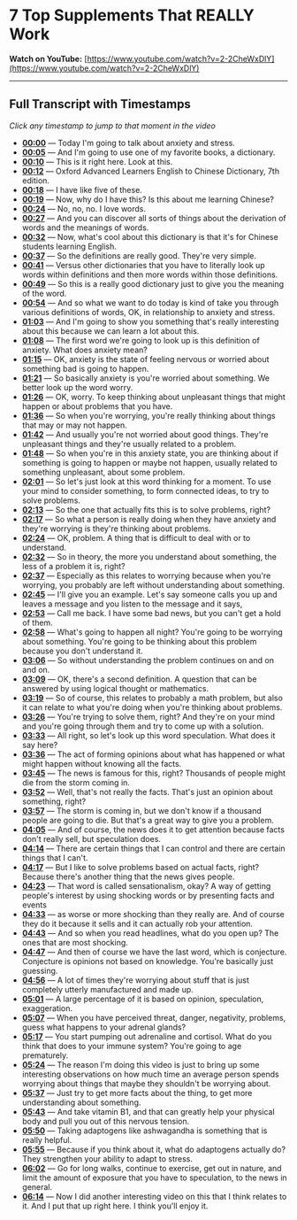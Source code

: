 # 7 Top Supplements That REALLY Work

**Watch on YouTube:** [https://www.youtube.com/watch?v=2-2CheWxDlY](https://www.youtube.com/watch?v=2-2CheWxDlY)

---

## Full Transcript with Timestamps

*Click any timestamp to jump to that moment in the video*

- **[00:00](https://www.youtube.com/watch?v=2-2CheWxDlY&t=0s)** — Today I'm going to talk about anxiety and stress.
- **[00:05](https://www.youtube.com/watch?v=2-2CheWxDlY&t=5s)** — And I'm going to use one of my favorite books, a dictionary.
- **[00:10](https://www.youtube.com/watch?v=2-2CheWxDlY&t=10s)** — This is it right here. Look at this.
- **[00:12](https://www.youtube.com/watch?v=2-2CheWxDlY&t=12s)** — Oxford Advanced Learners English to Chinese Dictionary, 7th edition.
- **[00:18](https://www.youtube.com/watch?v=2-2CheWxDlY&t=18s)** — I have like five of these.
- **[00:19](https://www.youtube.com/watch?v=2-2CheWxDlY&t=19s)** — Now, why do I have this? Is this about me learning Chinese?
- **[00:24](https://www.youtube.com/watch?v=2-2CheWxDlY&t=24s)** — No, no, no. I love words.
- **[00:27](https://www.youtube.com/watch?v=2-2CheWxDlY&t=27s)** — And you can discover all sorts of things about the derivation of words and the meanings of words.
- **[00:32](https://www.youtube.com/watch?v=2-2CheWxDlY&t=32s)** — Now, what's cool about this dictionary is that it's for Chinese students learning English.
- **[00:37](https://www.youtube.com/watch?v=2-2CheWxDlY&t=37s)** — So the definitions are really good. They're very simple.
- **[00:41](https://www.youtube.com/watch?v=2-2CheWxDlY&t=41s)** — Versus other dictionaries that you have to literally look up words within definitions and then more words within those definitions.
- **[00:49](https://www.youtube.com/watch?v=2-2CheWxDlY&t=49s)** — So this is a really good dictionary just to give you the meaning of the word.
- **[00:54](https://www.youtube.com/watch?v=2-2CheWxDlY&t=54s)** — And so what we want to do today is kind of take you through various definitions of words, OK, in relationship to anxiety and stress.
- **[01:03](https://www.youtube.com/watch?v=2-2CheWxDlY&t=63s)** — And I'm going to show you something that's really interesting about this because we can learn a lot about this.
- **[01:08](https://www.youtube.com/watch?v=2-2CheWxDlY&t=68s)** — The first word we're going to look up is this definition of anxiety. What does anxiety mean?
- **[01:15](https://www.youtube.com/watch?v=2-2CheWxDlY&t=75s)** — OK, anxiety is the state of feeling nervous or worried about something bad is going to happen.
- **[01:21](https://www.youtube.com/watch?v=2-2CheWxDlY&t=81s)** — So basically anxiety is you're worried about something. We better look up the word worry.
- **[01:26](https://www.youtube.com/watch?v=2-2CheWxDlY&t=86s)** — OK, worry. To keep thinking about unpleasant things that might happen or about problems that you have.
- **[01:36](https://www.youtube.com/watch?v=2-2CheWxDlY&t=96s)** — So when you're worrying, you're really thinking about things that may or may not happen.
- **[01:42](https://www.youtube.com/watch?v=2-2CheWxDlY&t=102s)** — And usually you're not worried about good things. They're unpleasant things and they're usually related to a problem.
- **[01:48](https://www.youtube.com/watch?v=2-2CheWxDlY&t=108s)** — So when you're in this anxiety state, you are thinking about if something is going to happen or maybe not happen, usually related to something unpleasant, about some problem.
- **[02:01](https://www.youtube.com/watch?v=2-2CheWxDlY&t=121s)** — So let's just look at this word thinking for a moment. To use your mind to consider something, to form connected ideas, to try to solve problems.
- **[02:13](https://www.youtube.com/watch?v=2-2CheWxDlY&t=133s)** — So the one that actually fits this is to solve problems, right?
- **[02:17](https://www.youtube.com/watch?v=2-2CheWxDlY&t=137s)** — So what a person is really doing when they have anxiety and they're worrying is they're thinking about problems.
- **[02:24](https://www.youtube.com/watch?v=2-2CheWxDlY&t=144s)** — OK, problem. A thing that is difficult to deal with or to understand.
- **[02:32](https://www.youtube.com/watch?v=2-2CheWxDlY&t=152s)** — So in theory, the more you understand about something, the less of a problem it is, right?
- **[02:37](https://www.youtube.com/watch?v=2-2CheWxDlY&t=157s)** — Especially as this relates to worrying because when you're worrying, you probably are left without understanding about something.
- **[02:45](https://www.youtube.com/watch?v=2-2CheWxDlY&t=165s)** — I'll give you an example. Let's say someone calls you up and leaves a message and you listen to the message and it says,
- **[02:53](https://www.youtube.com/watch?v=2-2CheWxDlY&t=173s)** — Call me back. I have some bad news, but you can't get a hold of them.
- **[02:58](https://www.youtube.com/watch?v=2-2CheWxDlY&t=178s)** — What's going to happen all night? You're going to be worrying about something. You're going to be thinking about this problem because you don't understand it.
- **[03:06](https://www.youtube.com/watch?v=2-2CheWxDlY&t=186s)** — So without understanding the problem continues on and on and on.
- **[03:09](https://www.youtube.com/watch?v=2-2CheWxDlY&t=189s)** — OK, there's a second definition. A question that can be answered by using logical thought or mathematics.
- **[03:19](https://www.youtube.com/watch?v=2-2CheWxDlY&t=199s)** — So of course, this relates to probably a math problem, but also it can relate to what you're doing when you're thinking about problems.
- **[03:26](https://www.youtube.com/watch?v=2-2CheWxDlY&t=206s)** — You're trying to solve them, right? And they're on your mind and you're going through them and try to come up with a solution.
- **[03:33](https://www.youtube.com/watch?v=2-2CheWxDlY&t=213s)** — All right, so let's look up this word speculation. What does it say here?
- **[03:36](https://www.youtube.com/watch?v=2-2CheWxDlY&t=216s)** — The act of forming opinions about what has happened or what might happen without knowing all the facts.
- **[03:45](https://www.youtube.com/watch?v=2-2CheWxDlY&t=225s)** — The news is famous for this, right? Thousands of people might die from the storm coming in.
- **[03:52](https://www.youtube.com/watch?v=2-2CheWxDlY&t=232s)** — Well, that's not really the facts. That's just an opinion about something, right?
- **[03:57](https://www.youtube.com/watch?v=2-2CheWxDlY&t=237s)** — The storm is coming in, but we don't know if a thousand people are going to die. But that's a great way to give you a problem.
- **[04:05](https://www.youtube.com/watch?v=2-2CheWxDlY&t=245s)** — And of course, the news does it to get attention because facts don't really sell, but speculation does.
- **[04:14](https://www.youtube.com/watch?v=2-2CheWxDlY&t=254s)** — There are certain things that I can control and there are certain things that I can't.
- **[04:17](https://www.youtube.com/watch?v=2-2CheWxDlY&t=257s)** — But I like to solve problems based on actual facts, right? Because there's another thing that the news gives people.
- **[04:23](https://www.youtube.com/watch?v=2-2CheWxDlY&t=263s)** — That word is called sensationalism, okay? A way of getting people's interest by using shocking words or by presenting facts and events
- **[04:33](https://www.youtube.com/watch?v=2-2CheWxDlY&t=273s)** — as worse or more shocking than they really are. And of course they do it because it sells and it can actually rob your attention.
- **[04:43](https://www.youtube.com/watch?v=2-2CheWxDlY&t=283s)** — And so when you read headlines, what do you open up? The ones that are most shocking.
- **[04:47](https://www.youtube.com/watch?v=2-2CheWxDlY&t=287s)** — And then of course we have the last word, which is conjecture. Conjecture is opinions not based on knowledge. You're basically just guessing.
- **[04:56](https://www.youtube.com/watch?v=2-2CheWxDlY&t=296s)** — A lot of times they're worrying about stuff that is just completely utterly manufactured and made up.
- **[05:01](https://www.youtube.com/watch?v=2-2CheWxDlY&t=301s)** — A large percentage of it is based on opinion, speculation, exaggeration.
- **[05:07](https://www.youtube.com/watch?v=2-2CheWxDlY&t=307s)** — When you have perceived threat, danger, negativity, problems, guess what happens to your adrenal glands?
- **[05:17](https://www.youtube.com/watch?v=2-2CheWxDlY&t=317s)** — You start pumping out adrenaline and cortisol. What do you think that does to your immune system? You're going to age prematurely.
- **[05:24](https://www.youtube.com/watch?v=2-2CheWxDlY&t=324s)** — The reason I'm doing this video is just to bring up some interesting observations on how much time an average person spends worrying about things that maybe they shouldn't be worrying about.
- **[05:37](https://www.youtube.com/watch?v=2-2CheWxDlY&t=337s)** — Just try to get more facts about the thing, to get more understanding about something.
- **[05:43](https://www.youtube.com/watch?v=2-2CheWxDlY&t=343s)** — And take vitamin B1, and that can greatly help your physical body and pull you out of this nervous tension.
- **[05:50](https://www.youtube.com/watch?v=2-2CheWxDlY&t=350s)** — Taking adaptogens like ashwagandha is something that is really helpful.
- **[05:55](https://www.youtube.com/watch?v=2-2CheWxDlY&t=355s)** — Because if you think about it, what do adaptogens actually do? They strengthen your ability to adapt to stress.
- **[06:02](https://www.youtube.com/watch?v=2-2CheWxDlY&t=362s)** — Go for long walks, continue to exercise, get out in nature, and limit the amount of exposure that you have to speculation, to the news in general.
- **[06:14](https://www.youtube.com/watch?v=2-2CheWxDlY&t=374s)** — Now I did another interesting video on this that I think relates to it. And I put that up right here. I think you'll enjoy it.
